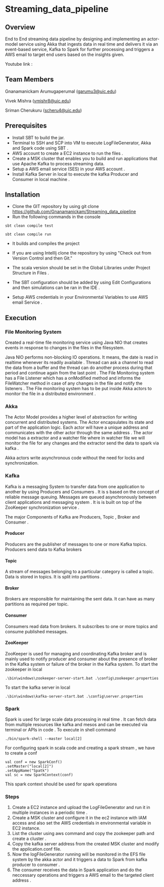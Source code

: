 # Streaming_data_pipeline
## Overview
End to End streaming data pipeline by designing and implementing an actor-model service using Akka that ingests data in real time and delivers it via an event-based service, Kafka to Spark for further processing and triggers a AWS email to target end users based on the insights given.

Youtube link : 

## Team Members
Gnanamanickam Arumugaperumal (garumu3@uic.edu)

Vivek Mishra (vmishr8@uic.edu)

Sriman Cherukuru (scheru4@uic.edu)

## Prerequisites

* Install SBT to build the jar.
* Terminal to SSH and SCP into VM to execute LogFileGenerator, Akka and Spark code using SBT .
* AWS account to create a EC2 instance to run the files .
* Create a MSK cluster that enables you to build and run applications that use Apache Kafka to process streaming data.
* Setup a AWS email service (SES) in your AWS account .
* Install Kafka Server in local to execute the kafka Producer and Consumer in local machine .

## Installation

* Clone the GIT repository by using git clone https://github.com/Gnanamanickam/Streaming_data_pipeline
* Run the following commands in the console

```
sbt clean compile test
```
```
sbt clean compile run
```
* It builds and compiles the project
* If you are using IntellIj clone the repository by using "Check out from Version Control and then Git."

* The scala version should be set in the Global Libraries under Project Structure in Files .
* The SBT configuration should be added by using Edit Configurations and then simulations can be ran in the IDE .
* Setup AWS credentials in your Environmental Variables to use AWS email Service .

## Execution

### File Monitoring System

Created a real-time file monitoring service using Java NIO 
that creates events in response to changes in the files in the filesystem.

Java NIO performs non-blocking IO operations. It means, the date is read in realtime whenever its readily available . Thread can ask a channel to read the data from a buffer and the thread can do another process during that period and continue again from the last point .
The File Monitoring system has a File Listener which has a onModified method and informs the FileWatcher method in case of any changes in the file and notify the listeners . The
File monitoring system has to be put inside Akka actors to monitor the file in a distributed environment .

### Akka 

The Actor Model provides a higher level of abstraction for writing concurrent and distributed systems. The Actor encapsulates its state and part of the application logic.
Each actor will have a unique address and communicates with the other actor through the same address .
The actor model has a extractor and a watcher file where in watcher file we will monitor the file for any changes and the extractor send the data to spark via kafka .

Akka actors write asynchronous code without the need for locks and synchronization.

### Kafka

Kafka is a messaging System to transfer data from one application to another by using Producers and Consumers .
It is s based on the concept of reliable message queuing. Messages are queued asynchronously between client applications and messaging system .
It is is built on top of the ZooKeeper synchronization service .

The major Components of Kafka are Producers, Topic , Broker and Consumer .

#### Producer 

Producers are the publisher of messages to one or more Kafka topics. Producers send data to Kafka brokers

#### Topic

A stream of messages belonging to a particular category is called a topic. Data is stored in topics. It is split into partitions .

#### Broker

Brokers are responsible for maintaining the sent data. It can have as many partitions as required per topic.

#### Consumer

Consumers read data from brokers. It subscribes to one or more topics and consume published messages.

#### ZooKeeper

ZooKeeper is used for managing and coordinating Kafka broker and is mainly used to notify producer and consumer about the presence of broker in the Kafka system or failure of the broker in the Kafka system.
To start the zookeeper in local
```
.\bin\windows\zookeeper-server-start.bat .\config\zookeeper.properties
```
To start the kafka server in local

```
.\bin\windows\kafka-server-start.bat .\config\server.properties
```
### Spark

Spark is used for large scale data processing in real time . It can fetch data from multiple resources like kafka and mesos and can be executed via terminal or APIs in code .
To execute in shell command

```
./bin/spark-shell --master local[2]
```

For configuring spark in scala code and creating a spark stream , we have to create a conf

```
val conf = new SparkConf()
.setMaster("local[2]")
.setAppName("Spatk")
val sc = new SparkContext(conf)
```

This spark context should be used for spark operations

### Steps 

1. Create a EC2 instance and upload the LogFileGenerator and run it in multiple instances in a periodic time .
2. Create a MSK cluster and configure it in the ec2 instance with IAM access and also set the AWS credentials in environmental variable in EC2 instance.
3. List the cluster using aws command and copy the zookeeper path and create a cluster .
4. Copy the kafka server address from the created MSK cluster and modify the application.conf file.
5. Now the logFileGenerator running will be monitored in the EFS file system by the akka actor and it triggers a data to Spark from kafka producer to consumer .
6. The consumer receives the data in Spark application and do the neccessary operations and triggers a AWS email to the targeted client address .


